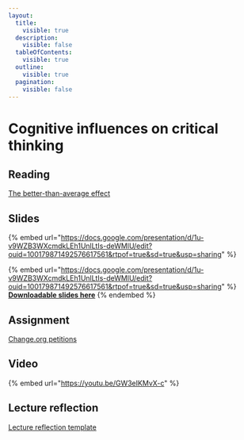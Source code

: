 ```yaml
---
layout:
  title:
    visible: true
  description:
    visible: false
  tableOfContents:
    visible: true
  outline:
    visible: true
  pagination:
    visible: false
---
```


# Cognitive influences on critical thinking

## Reading

[The better-than-average effect](https://drive.google.com/open?id=1Qaz7hLYTlOuFCMsjaxPlhpE03JZcYR0h\&usp=drive_fs)

## Slides

{% embed url="https://docs.google.com/presentation/d/1u-v9WZB3WXcmdkLEh1UnlLtIs-deWMlU/edit?ouid=100179871492576617561&rtpof=true&sd=true&usp=sharing" %}

{% embed url="https://docs.google.com/presentation/d/1u-v9WZB3WXcmdkLEh1UnlLtIs-deWMlU/edit?ouid=100179871492576617561&rtpof=true&sd=true&usp=sharing" %}
[**Downloadable slides here**](https://docs.google.com/presentation/d/1u-v9WZB3WXcmdkLEh1UnlLtIs-deWMlU?rtpof=true\&usp=drive_fs)
{% endembed %}

## Assignment

[Change.org petitions](https://docs.google.com/document/d/1grzvdOFg6PF5FwW0n6F3LCuY2L_hbGJk?rtpof=true\&usp=drive_fs)

## Video

{% embed url="https://youtu.be/GW3eIKMvX-c" %}

## Lecture reflection

[Lecture reflection template](https://docs.google.com/document/d/1-dFNKbiLU8LA7Xg_bQRC8CqSCgQuNfal?rtpof=true\&usp=drive_fs)
